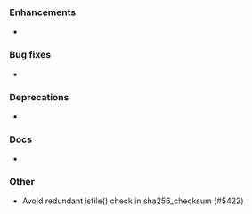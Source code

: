 ### Enhancements

* <news item>

### Bug fixes

* <news item>

### Deprecations

* <news item>

### Docs

* <news item>

### Other

* Avoid redundant isfile() check in sha256_checksum (#5422)
